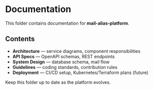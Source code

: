 # Documentation

This folder contains documentation for **mail-alias-platform**.

## Contents
- **Architecture** — service diagrams, component responsibilities
- **API Specs** — OpenAPI schemas, REST endpoints
- **System Design** — database schema, mail flow
- **Guidelines** — coding standards, contribution rules
- **Deployment** — CI/CD setup, Kubernetes/Terraform plans (future)

Keep this folder up to date as the platform evolves.
